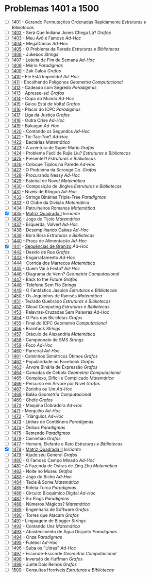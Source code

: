 # Problemas 1401 a 1500

  - [ ] [1401](https://www.urionlinejudge.com.br/judge/pt/problems/view/1401) - Gerando Permutações Ordenadas Rapidamente *Estruturas e Bibliotecas*
  - [ ] [1402](https://www.urionlinejudge.com.br/judge/pt/problems/view/1402) - Será Que Indiana Jones Chega Lá? *Grafos*
  - [ ] [1403](https://www.urionlinejudge.com.br/judge/pt/problems/view/1403) - Meu Avô é Famoso *Ad-Hoc*
  - [ ] [1404](https://www.urionlinejudge.com.br/judge/pt/problems/view/1404) - MegaDamas *Ad-Hoc*
  - [ ] [1405](https://www.urionlinejudge.com.br/judge/pt/problems/view/1405) - O Problema da Parada *Estruturas e Bibliotecas*
  - [ ] [1406](https://www.urionlinejudge.com.br/judge/pt/problems/view/1406) - Jukebox *Strings*
  - [ ] [1407](https://www.urionlinejudge.com.br/judge/pt/problems/view/1407) - Loteria de Fim de Semana *Ad-Hoc*
  - [ ] [1408](https://www.urionlinejudge.com.br/judge/pt/problems/view/1408) - Mário *Paradigmas*
  - [ ] [1409](https://www.urionlinejudge.com.br/judge/pt/problems/view/1409) - Zak Galou *Grafos*
  - [ ] [1410](https://www.urionlinejudge.com.br/judge/pt/problems/view/1410) - Ele Está Impedido! *Ad-Hoc*
  - [ ] [1411](https://www.urionlinejudge.com.br/judge/pt/problems/view/1411) - Encolhendo Polígonos *Geometria Computacional*
  - [ ] [1412](https://www.urionlinejudge.com.br/judge/pt/problems/view/1412) - Cadeado com Segredo *Paradigmas*
  - [ ] [1413](https://www.urionlinejudge.com.br/judge/pt/problems/view/1413) - Apresse-se! *Grafos*
  - [ ] [1414](https://www.urionlinejudge.com.br/judge/pt/problems/view/1414) - Copa do Mundo *Ad-Hoc*
  - [ ] [1415](https://www.urionlinejudge.com.br/judge/pt/problems/view/1415) - Galou Está de Volta! *Grafos*
  - [ ] [1416](https://www.urionlinejudge.com.br/judge/pt/problems/view/1416) - Placar do ICPC *Paradigmas*
  - [ ] [1417](https://www.urionlinejudge.com.br/judge/pt/problems/view/1417) - Liga da Justiça *Grafos*
  - [ ] [1418](https://www.urionlinejudge.com.br/judge/pt/problems/view/1418) - Outra Crise *Ad-Hoc*
  - [ ] [1419](https://www.urionlinejudge.com.br/judge/pt/problems/view/1419) - Bakugan *Ad-Hoc*
  - [ ] [1420](https://www.urionlinejudge.com.br/judge/pt/problems/view/1420) - Contando os Segundos *Ad-Hoc*
  - [ ] [1421](https://www.urionlinejudge.com.br/judge/pt/problems/view/1421) - Tic-Tac-Toe? *Ad-Hoc*
  - [ ] [1422](https://www.urionlinejudge.com.br/judge/pt/problems/view/1422) - Bactérias *Matemática*
  - [ ] [1423](https://www.urionlinejudge.com.br/judge/pt/problems/view/1423) - A aventura de Super Mario *Grafos*
  - [ ] [1424](https://www.urionlinejudge.com.br/judge/pt/problems/view/1424) - Problema Fácil de Rujia Liu? *Estruturas e Bibliotecas*
  - [ ] [1425](https://www.urionlinejudge.com.br/judge/pt/problems/view/1425) - Presente?! *Estruturas e Bibliotecas*
  - [ ] [1426](https://www.urionlinejudge.com.br/judge/pt/problems/view/1426) - Coloque Tijolos na Parede *Ad-Hoc*
  - [ ] [1427](https://www.urionlinejudge.com.br/judge/pt/problems/view/1427) - O Problema da Scrooge Co. *Grafos*
  - [ ] [1428](https://www.urionlinejudge.com.br/judge/pt/problems/view/1428) - Procurando Nessy *Ad-Hoc*
  - [ ] [1429](https://www.urionlinejudge.com.br/judge/pt/problems/view/1429) - Fatorial de Novo! *Matemática*
  - [ ] [1430](https://www.urionlinejudge.com.br/judge/pt/problems/view/1430) - Composição de Jingles *Estruturas e Bibliotecas*
  - [ ] [1431](https://www.urionlinejudge.com.br/judge/pt/problems/view/1431) - Níveis de Klingon *Ad-Hoc*
  - [ ] [1432](https://www.urionlinejudge.com.br/judge/pt/problems/view/1432) - Strings Binárias Triple-Free *Paradigmas*
  - [ ] [1433](https://www.urionlinejudge.com.br/judge/pt/problems/view/1433) - O Clube da Divisão *Matemática*
  - [ ] [1434](https://www.urionlinejudge.com.br/judge/pt/problems/view/1434) - Patrulheiros Romanos *Matemática*
  - [x] [1435](https://www.urionlinejudge.com.br/judge/pt/problems/view/1435) - [Matriz Quadrada I](https://github.com/potigol/URI-Potigol/blob/master/src/1401-1500/1435.poti) *Iniciante*
  - [ ] [1436](https://www.urionlinejudge.com.br/judge/pt/problems/view/1436) - Jogo do Tijolo *Matemática*
  - [ ] [1437](https://www.urionlinejudge.com.br/judge/pt/problems/view/1437) - Esquerda, Volver! *Ad-Hoc*
  - [ ] [1438](https://www.urionlinejudge.com.br/judge/pt/problems/view/1438) - Desempilhando Caixas *Ad-Hoc*
  - [ ] [1439](https://www.urionlinejudge.com.br/judge/pt/problems/view/1439) - Bora Bora *Estruturas e Bibliotecas*
  - [ ] [1440](https://www.urionlinejudge.com.br/judge/pt/problems/view/1440) - Praça de Alimentação *Ad-Hoc*
  - [x] [1441](https://www.urionlinejudge.com.br/judge/pt/problems/view/1441) - [Sequências de Granizo](https://github.com/potigol/URI-Potigol/blob/master/src/1401-1500/1441.poti) *Ad-Hoc*
  - [ ] [1442](https://www.urionlinejudge.com.br/judge/pt/problems/view/1442) - Desvio de Rua *Grafos*
  - [ ] [1443](https://www.urionlinejudge.com.br/judge/pt/problems/view/1443) - Engarrafamento *Ad-Hoc*
  - [ ] [1444](https://www.urionlinejudge.com.br/judge/pt/problems/view/1444) - Corrida dos Marrecos *Matemática*
  - [ ] [1445](https://www.urionlinejudge.com.br/judge/pt/problems/view/1445) - Quem Vai à Festa? *Ad-Hoc*
  - [ ] [1446](https://www.urionlinejudge.com.br/judge/pt/problems/view/1446) - Diagrama de Venn? *Geometria Computacional*
  - [ ] [1447](https://www.urionlinejudge.com.br/judge/pt/problems/view/1447) - Back to the Future *Grafos*
  - [ ] [1448](https://www.urionlinejudge.com.br/judge/pt/problems/view/1448) - Telefone Sem Fio *Strings*
  - [ ] [1449](https://www.urionlinejudge.com.br/judge/pt/problems/view/1449) - O Fantástico Jaspion *Estruturas e Bibliotecas*
  - [ ] [1450](https://www.urionlinejudge.com.br/judge/pt/problems/view/1450) - Os Joguinhos de Ramsés *Matemática*
  - [ ] [1451](https://www.urionlinejudge.com.br/judge/pt/problems/view/1451) - Teclado Quebrado *Estruturas e Bibliotecas*
  - [ ] [1452](https://www.urionlinejudge.com.br/judge/pt/problems/view/1452) - Gloud Computing *Estruturas e Bibliotecas*
  - [ ] [1453](https://www.urionlinejudge.com.br/judge/pt/problems/view/1453) - Palavras-Cruzadas Sem Palavras *Ad-Hoc*
  - [ ] [1454](https://www.urionlinejudge.com.br/judge/pt/problems/view/1454) - O País das Bicicletas *Grafos*
  - [ ] [1455](https://www.urionlinejudge.com.br/judge/pt/problems/view/1455) - Final do ICPC *Geometria Computacional*
  - [ ] [1456](https://www.urionlinejudge.com.br/judge/pt/problems/view/1456) - Brainfuck *Strings*
  - [ ] [1457](https://www.urionlinejudge.com.br/judge/pt/problems/view/1457) - Oráculo de Alexandria *Matemática*
  - [ ] [1458](https://www.urionlinejudge.com.br/judge/pt/problems/view/1458) - Campeonato de SMS *Strings*
  - [ ] [1459](https://www.urionlinejudge.com.br/judge/pt/problems/view/1459) - Foco *Ad-Hoc*
  - [ ] [1460](https://www.urionlinejudge.com.br/judge/pt/problems/view/1460) - Parreiral *Ad-Hoc*
  - [ ] [1461](https://www.urionlinejudge.com.br/judge/pt/problems/view/1461) - Caminhos Simétricos Ótimos *Grafos*
  - [ ] [1462](https://www.urionlinejudge.com.br/judge/pt/problems/view/1462) - Popularidade no Facebook *Grafos*
  - [ ] [1463](https://www.urionlinejudge.com.br/judge/pt/problems/view/1463) - Árvore Binária de Expressão *Grafos*
  - [ ] [1464](https://www.urionlinejudge.com.br/judge/pt/problems/view/1464) - Camadas de Cebola *Geometria Computacional*
  - [ ] [1465](https://www.urionlinejudge.com.br/judge/pt/problems/view/1465) - Complexo, Difícil e Complicado *Matemática*
  - [ ] [1466](https://www.urionlinejudge.com.br/judge/pt/problems/view/1466) - Percurso em Árvore por Nível *Grafos*
  - [ ] [1467](https://www.urionlinejudge.com.br/judge/pt/problems/view/1467) - Zerinho ou Um *Ad-Hoc*
  - [ ] [1468](https://www.urionlinejudge.com.br/judge/pt/problems/view/1468) - Balão *Geometria Computacional*
  - [ ] [1469](https://www.urionlinejudge.com.br/judge/pt/problems/view/1469) - Chefe *Grafos*
  - [ ] [1470](https://www.urionlinejudge.com.br/judge/pt/problems/view/1470) - Máquina Dobradora *Ad-Hoc*
  - [ ] [1471](https://www.urionlinejudge.com.br/judge/pt/problems/view/1471) - Mergulho *Ad-Hoc*
  - [ ] [1472](https://www.urionlinejudge.com.br/judge/pt/problems/view/1472) - Triângulos *Ad-Hoc*
  - [ ] [1473](https://www.urionlinejudge.com.br/judge/pt/problems/view/1473) - Linhas de Contêiners *Paradigmas*
  - [ ] [1474](https://www.urionlinejudge.com.br/judge/pt/problems/view/1474) - Ônibus *Paradigmas*
  - [ ] [1475](https://www.urionlinejudge.com.br/judge/pt/problems/view/1475) - Remendo *Paradigmas*
  - [ ] [1476](https://www.urionlinejudge.com.br/judge/pt/problems/view/1476) - Caminhão *Grafos*
  - [ ] [1477](https://www.urionlinejudge.com.br/judge/pt/problems/view/1477) - Homem, Elefante e Rato *Estruturas e Bibliotecas*
  - [x] [1478](https://www.urionlinejudge.com.br/judge/pt/problems/view/1478) - [Matriz Quadrada II](https://github.com/potigol/URI-Potigol/blob/master/src/1401-1500/1478.poti) *Iniciante*
  - [ ] [1479](https://www.urionlinejudge.com.br/judge/pt/problems/view/1479) - Ajude seu General *Grafos*
  - [ ] [1480](https://www.urionlinejudge.com.br/judge/pt/problems/view/1480) - O Famoso Campo Minado *Ad-Hoc*
  - [ ] [1481](https://www.urionlinejudge.com.br/judge/pt/problems/view/1481) - A Fazenda de Ostras de Zing Zhu *Matemática*
  - [ ] [1482](https://www.urionlinejudge.com.br/judge/pt/problems/view/1482) - Noite no Museu *Grafos*
  - [ ] [1483](https://www.urionlinejudge.com.br/judge/pt/problems/view/1483) - Jogo do Bicho *Ad-Hoc*
  - [ ] [1484](https://www.urionlinejudge.com.br/judge/pt/problems/view/1484) - Tecle &amp; Some *Matemática*
  - [ ] [1485](https://www.urionlinejudge.com.br/judge/pt/problems/view/1485) - Roleta Turca *Paradigmas*
  - [ ] [1486](https://www.urionlinejudge.com.br/judge/pt/problems/view/1486) - Circuito Bioquímico Digital *Ad-Hoc*
  - [ ] [1487](https://www.urionlinejudge.com.br/judge/pt/problems/view/1487) - Six Flags *Paradigmas*
  - [ ] [1488](https://www.urionlinejudge.com.br/judge/pt/problems/view/1488) - Números Mágicos? *Matemática*
  - [ ] [1489](https://www.urionlinejudge.com.br/judge/pt/problems/view/1489) - Engenharia de Software *Grafos*
  - [ ] [1490](https://www.urionlinejudge.com.br/judge/pt/problems/view/1490) - Torres que Atacam *Grafos*
  - [ ] [1491](https://www.urionlinejudge.com.br/judge/pt/problems/view/1491) - Linguagem de Blogger *Strings*
  - [ ] [1492](https://www.urionlinejudge.com.br/judge/pt/problems/view/1492) - Contando Uns *Matemática*
  - [ ] [1493](https://www.urionlinejudge.com.br/judge/pt/problems/view/1493) - Abastecimento de Água Disjunto *Paradigmas*
  - [ ] [1494](https://www.urionlinejudge.com.br/judge/pt/problems/view/1494) - Onze *Paradigmas*
  - [ ] [1495](https://www.urionlinejudge.com.br/judge/pt/problems/view/1495) - Futebol *Ad-Hoc*
  - [ ] [1496](https://www.urionlinejudge.com.br/judge/pt/problems/view/1496) - Suba os &quot;Ultras&quot; *Ad-Hoc*
  - [ ] [1497](https://www.urionlinejudge.com.br/judge/pt/problems/view/1497) - Esconde-Esconde *Geometria Computacional*
  - [ ] [1498](https://www.urionlinejudge.com.br/judge/pt/problems/view/1498) - Inversão de Huffman *Grafos*
  - [ ] [1499](https://www.urionlinejudge.com.br/judge/pt/problems/view/1499) - Junte Dois Reinos *Grafos*
  - [ ] [1500](https://www.urionlinejudge.com.br/judge/pt/problems/view/1500) - Consultas Horríveis *Estruturas e Bibliotecas*